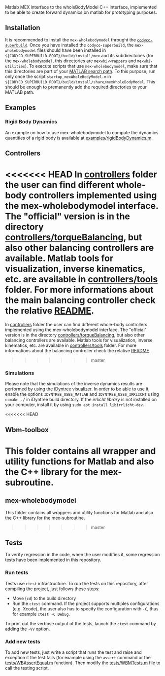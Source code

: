 
Matlab MEX interface to the wholeBodyModel C++ interface, implemented to be able to create forward dynamics on matlab for prototyping purposes.

## Installation
It is recommended to install the `mex-wholebodymodel` throught the [`codyco-superbuild`](https://github.com/robotology/codyco-superbuild/).
Once you have installed the `codyco-superbuild`, the `mex-wholebodymodel` files should have been installed in
`${CODYCO_SUPERBUILD_ROOT}/build/install/mex` and its subdirectories (for the `mex-wholebodymodel`, this directories are `mexwbi-wrappers` and `mexwbi-utilities`).
To execute scripts that use `mex-wholebodymodel`, make sure that this directories are part of your [MATLAB search path](http://www.mathworks.com/help/matlab/ref/path.html). 
To this purpose, run only once the script `startup_mexWholeBodyModel.m` in `${CODYCO_SUPERBUILD_ROOT}/build/install/share/mexWholeBodyModel`. This should be enough to premanently 
add the required directories to your MATLAB path.

## Examples 

### Rigid Body Dynamics
An example on how to use mex-wholebodymodel to compute the dynamics quantities of 
a rigid body is available at [examples/rigidBodyDynamics.m](examples/rigidBodyDynamics.m).

## Controllers
<<<<<<< HEAD
In [controllers](/controllers) folder the user can find different whole-body controllers implemented using the mex-wholebodymodel interface. The "official" version is in the directory [controllers/torqueBalancing](/controllers/torqueBalancing), but also other balancing controllers are available. 
Matlab tools for visualization, inverse kinematics, etc. are available in [controllers/tools](/controllers/tools) folder.
For more informations about the main balancing controller check the relative [README](/controllers/torqueBalancing).
=======
In [controllers](/controllers) folder the user can find different whole-body controllers implemented using the mex-wholebodymodel interface. The "official" version is in the directory 
[controllers/torqueBalancing](/controllers/torqueBalancing), but also other balancing controllers are available. Matlab tools for visualization, inverse 
kinematics, etc. are available in [controllers/tools](/controllers/tools) folder. For more informations about the balancing controller check the relative [README](/controllers/torqueBalancing).
>>>>>>> master

### Simulations
Please note that the simulations of the inverse dynamics results are performed by using the [iDyntree](https://github.com/robotology/iDyntree) visualizer. In order to be able to use it, enable the 
options `IDYNTREE_USES_MATLAB` and `IDYNTREE_USES_IRRLICHT` using `ccmake ./` in iDyntree build directory. If the _irrlicht library_ is not installed on your computer, install it by using 
`sudo apt install libirrlicht-dev`.

<<<<<<< HEAD
## Wbm-toolbox
This folder contains all wrapper and utility functions for Matlab and also the C++ library for the mex-subroutine.
=======
## mex-wholebodymodel
This folder contains all wrappers and utility functions for Matlab and also the C++ library for the mex-subroutine.
>>>>>>> master

## Tests
To verify regression in the code, when the user modifies it, some regression tests have been implemented in this repository.

### Run tests
Tests use `ctest` infrastructure.
To run the tests on this repository, after compiling the project, just follows these steps:

- Move (`cd`) to the build directory
- Run the `ctest` command. If the project supports multiples configurations (e.g. Xcode), the user also has to specify the configuration with `-C`, thus for example `ctest -C Debug`.

To print out the verbose output of the tests, launch the `ctest` command by adding the `-VV` option.

### Add new tests
To add new tests, just write a script that runs the test and raise and exception
if the test fails (for example using the `assert` command or the [tests/WBAssertEqual.m](tests/WBMAssertEqual.m) function).
Then modify the [tests/WBMTests.m](tests/WBMTests.m) file to call the testing script.


